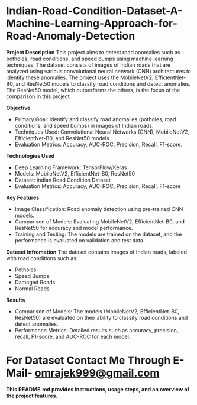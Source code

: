 # Indian-Road-Condition-Dataset-A-Machine-Learning-Approach-for-Road-Anomaly-Detection


**Project Description**
This project aims to detect road anomalies such as potholes, road conditions, and speed bumps using machine learning techniques. The dataset consists of images of Indian roads that are analyzed using various convolutional neural network (CNN) architectures to identify these anomalies. The project uses the MobileNetV2, EfficientNet-B0, and ResNet50 models to classify road conditions and detect anomalies. The ResNet50 model, which outperforms the others, is the focus of the comparison in this project.


**Objective**
* Primary Goal: Identify and classify road anomalies (potholes, road conditions, and speed bumps) in
  images of Indian roads.
* Techniques Used: Convolutional Neural Networks (CNN), MobileNetV2, EfficientNet-B0, and ResNet50
  models.
* Evaluation Metrics: Accuracy, AUC-ROC, Precision, Recall, F1-score.


**Technologies Used**
* Deep Learning Framework: TensorFlow/Keras
* Models: MobileNetV2, EfficientNet-B0, ResNet50
* Dataset: Indian Road Condition Dataset
* Evaluation Metrics: Accuracy, AUC-ROC, Precision, Recall, F1-score


**Key Features**
* Image Classification: Road anomaly detection using pre-trained CNN models.
* Comparison of Models: Evaluating MobileNetV2, EfficientNet-B0, and ResNet50 for accuracy and
  model performance.
* Training and Testing: The models are trained on the dataset, and the performance is evaluated on
  validation and test data.


**Dataset Infromation**
The dataset contains images of Indian roads, labeled with road conditions such as:
* Potholes
* Speed Bumps
* Damaged Roads
* Normal Roads


**Results**
* Comparison of Models: The models (MobileNetV2, EfficientNet-B0, ResNet50) are evaluated on their
  ability to classify road conditions and detect anomalies.
* Performance Metrics: Detailed results such as accuracy, precision, recall, F1-score, and AUC-ROC
  for each model.


# For Dataset Contact Me Through E-Mail- omrajek999@gmail.com

**This README.md provides instructions, usage steps, and an overview of the project features.**
